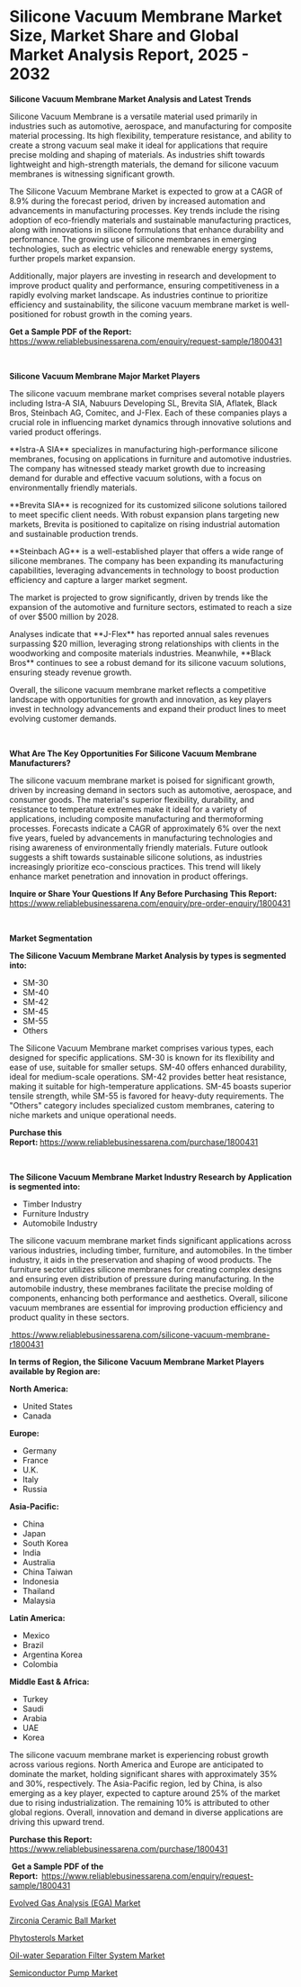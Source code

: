 <p><h1>Silicone Vacuum Membrane Market Size, Market Share and Global Market Analysis Report, 2025 - 2032</h1></p><p><strong>Silicone Vacuum Membrane Market Analysis and Latest Trends</strong></p>
<p><p>Silicone Vacuum Membrane is a versatile material used primarily in industries such as automotive, aerospace, and manufacturing for composite material processing. Its high flexibility, temperature resistance, and ability to create a strong vacuum seal make it ideal for applications that require precise molding and shaping of materials. As industries shift towards lightweight and high-strength materials, the demand for silicone vacuum membranes is witnessing significant growth.</p><p>The Silicone Vacuum Membrane Market is expected to grow at a CAGR of 8.9% during the forecast period, driven by increased automation and advancements in manufacturing processes. Key trends include the rising adoption of eco-friendly materials and sustainable manufacturing practices, along with innovations in silicone formulations that enhance durability and performance. The growing use of silicone membranes in emerging technologies, such as electric vehicles and renewable energy systems, further propels market expansion. </p><p>Additionally, major players are investing in research and development to improve product quality and performance, ensuring competitiveness in a rapidly evolving market landscape. As industries continue to prioritize efficiency and sustainability, the silicone vacuum membrane market is well-positioned for robust growth in the coming years.</p></p>
<p><strong>Get a Sample PDF of the Report:&nbsp;</strong> <a href="https://www.reliablebusinessarena.com/enquiry/request-sample/1800431?utm_campaign=1990&utm_medium=2&utm_source=Github&utm_content=ia&utm_term=01042025&utm_id=silicone-vacuum-membrane">https://www.reliablebusinessarena.com/enquiry/request-sample/1800431</a></p>
<p>&nbsp;</p>
<p><strong>Silicone Vacuum Membrane Major Market Players</strong></p>
<p><p>The silicone vacuum membrane market comprises several notable players including Istra-A SIA, Nabuurs Developing SL, Brevita SIA, Aflatek, Black Bros, Steinbach AG, Comitec, and J-Flex. Each of these companies plays a crucial role in influencing market dynamics through innovative solutions and varied product offerings.</p><p>**Istra-A SIA** specializes in manufacturing high-performance silicone membranes, focusing on applications in furniture and automotive industries. The company has witnessed steady market growth due to increasing demand for durable and effective vacuum solutions, with a focus on environmentally friendly materials.</p><p>**Brevita SIA** is recognized for its customized silicone solutions tailored to meet specific client needs. With robust expansion plans targeting new markets, Brevita is positioned to capitalize on rising industrial automation and sustainable production trends.</p><p>**Steinbach AG** is a well-established player that offers a wide range of silicone membranes. The company has been expanding its manufacturing capabilities, leveraging advancements in technology to boost production efficiency and capture a larger market segment.</p><p>The market is projected to grow significantly, driven by trends like the expansion of the automotive and furniture sectors, estimated to reach a size of over $500 million by 2028.</p><p>Analyses indicate that **J-Flex** has reported annual sales revenues surpassing $20 million, leveraging strong relationships with clients in the woodworking and composite materials industries. Meanwhile, **Black Bros** continues to see a robust demand for its silicone vacuum solutions, ensuring steady revenue growth.</p><p>Overall, the silicone vacuum membrane market reflects a competitive landscape with opportunities for growth and innovation, as key players invest in technology advancements and expand their product lines to meet evolving customer demands.</p></p>
<p>&nbsp;</p>
<p><strong>What Are The Key Opportunities For Silicone Vacuum Membrane Manufacturers?</strong></p>
<p><p>The silicone vacuum membrane market is poised for significant growth, driven by increasing demand in sectors such as automotive, aerospace, and consumer goods. The material's superior flexibility, durability, and resistance to temperature extremes make it ideal for a variety of applications, including composite manufacturing and thermoforming processes. Forecasts indicate a CAGR of approximately 6% over the next five years, fueled by advancements in manufacturing technologies and rising awareness of environmentally friendly materials. Future outlook suggests a shift towards sustainable silicone solutions, as industries increasingly prioritize eco-conscious practices. This trend will likely enhance market penetration and innovation in product offerings.</p></p>
<p><strong>Inquire or Share Your Questions If Any Before Purchasing This Report:</strong> <a href="https://www.reliablebusinessarena.com/enquiry/pre-order-enquiry/1800431?utm_campaign=1990&utm_medium=2&utm_source=Github&utm_content=ia&utm_term=01042025&utm_id=silicone-vacuum-membrane">https://www.reliablebusinessarena.com/enquiry/pre-order-enquiry/1800431</a></p>
<p>&nbsp;</p>
<p><strong>Market Segmentation</strong></p>
<p><strong>The Silicone Vacuum Membrane Market Analysis by types is segmented into:</strong></p>
<p><ul><li>SM-30</li><li>SM-40</li><li>SM-42</li><li>SM-45</li><li>SM-55</li><li>Others</li></ul></p>
<p><p>The Silicone Vacuum Membrane market comprises various types, each designed for specific applications. SM-30 is known for its flexibility and ease of use, suitable for smaller setups. SM-40 offers enhanced durability, ideal for medium-scale operations. SM-42 provides better heat resistance, making it suitable for high-temperature applications. SM-45 boasts superior tensile strength, while SM-55 is favored for heavy-duty requirements. The "Others" category includes specialized custom membranes, catering to niche markets and unique operational needs.</p></p>
<p><strong>Purchase this Report:&nbsp;</strong><a href="https://www.reliablebusinessarena.com/purchase/1800431?utm_campaign=1990&utm_medium=2&utm_source=Github&utm_content=ia&utm_term=01042025&utm_id=silicone-vacuum-membrane">https://www.reliablebusinessarena.com/purchase/1800431</a></p>
<p>&nbsp;</p>
<p><strong>The Silicone Vacuum Membrane Market Industry Research by Application is segmented into:</strong></p>
<p><ul><li>Timber Industry</li><li>Furniture Industry</li><li>Automobile Industry</li></ul></p>
<p><p>The silicone vacuum membrane market finds significant applications across various industries, including timber, furniture, and automobiles. In the timber industry, it aids in the preservation and shaping of wood products. The furniture sector utilizes silicone membranes for creating complex designs and ensuring even distribution of pressure during manufacturing. In the automobile industry, these membranes facilitate the precise molding of components, enhancing both performance and aesthetics. Overall, silicone vacuum membranes are essential for improving production efficiency and product quality in these sectors.</p></p>
<p><a href="https://www.reliablebusinessarena.com/silicone-vacuum-membrane-r1800431?utm_campaign=1990&utm_medium=2&utm_source=Github&utm_content=ia&utm_term=01042025&utm_id=silicone-vacuum-membrane">&nbsp;https://www.reliablebusinessarena.com/silicone-vacuum-membrane-r1800431</a></p>
<p><strong>In terms of Region, the Silicone Vacuum Membrane Market Players available by Region are:</strong></p>
<p>
    <p> <strong> North America: </strong>
        <ul>
            <li>United States</li>
            <li>Canada</li>
        </ul>
        </p> 
    <p> <strong> Europe: </strong>
        <ul>
            <li>Germany</li>
            <li>France</li>
            <li>U.K.</li>
            <li>Italy</li>
            <li>Russia</li>
        </ul>
        </p> 
    <p> <strong> Asia-Pacific: </strong>
        <ul>
            <li>China</li>
            <li>Japan</li>
            <li>South Korea</li>
            <li>India</li>
            <li>Australia</li>
            <li>China Taiwan</li>
            <li>Indonesia</li>
            <li>Thailand</li>
            <li>Malaysia</li>
        </ul>
        </p> 
    <p> <strong> Latin America: </strong>
        <ul>
            <li>Mexico</li>
            <li>Brazil</li>
            <li>Argentina Korea</li>
            <li>Colombia</li>
        </ul>
        </p> 
    <p> <strong> Middle East & Africa: </strong>
        <ul>
            <li>Turkey</li>
            <li>Saudi</li>
            <li>Arabia</li>
            <li>UAE</li>
            <li>Korea</li>
        </ul>
    </p>
    </p>
<p><p>The silicone vacuum membrane market is experiencing robust growth across various regions. North America and Europe are anticipated to dominate the market, holding significant shares with approximately 35% and 30%, respectively. The Asia-Pacific region, led by China, is also emerging as a key player, expected to capture around 25% of the market due to rising industrialization. The remaining 10% is attributed to other global regions. Overall, innovation and demand in diverse applications are driving this upward trend.</p></p>
<p><strong>Purchase this Report: </strong><a href="https://www.reliablebusinessarena.com/purchase/1800431?utm_campaign=1990&utm_medium=2&utm_source=Github&utm_content=ia&utm_term=01042025&utm_id=silicone-vacuum-membrane">https://www.reliablebusinessarena.com/purchase/1800431</a></p>
<p>&nbsp;<strong>Get a Sample PDF of the Report:&nbsp;&nbsp;</strong><a href="https://www.reliablebusinessarena.com/enquiry/request-sample/1800431?utm_campaign=1990&utm_medium=2&utm_source=Github&utm_content=ia&utm_term=01042025&utm_id=silicone-vacuum-membrane">https://www.reliablebusinessarena.com/enquiry/request-sample/1800431</a></p>
<p><strong></strong></p>
<p><p><a href="https://www.linkedin.com/pulse/regional-global-evolved-gas-analysis-ega-market-projected-maw2e?utm_campaign=1990&utm_medium=2&utm_source=Github&utm_content=ia&utm_term=01042025&utm_id=silicone-vacuum-membrane">Evolved Gas Analysis (EGA) Market</a></p><p><a href="https://github.com/dubelsuehsik/Market-Research-Report-List-1/blob/main/zirconia-ceramic-ball-market.md?utm_campaign=1990&utm_medium=2&utm_source=Github&utm_content=ia&utm_term=01042025&utm_id=silicone-vacuum-membrane">Zirconia Ceramic Ball Market</a></p><p><a href="https://github.com/lolahberkik5/Market-Research-Report-List-1/blob/main/phytosterols-market.md?utm_campaign=1990&utm_medium=2&utm_source=Github&utm_content=ia&utm_term=01042025&utm_id=silicone-vacuum-membrane">Phytosterols Market</a></p><p><a href="https://www.linkedin.com/pulse/strategic-forecast-oil-water-separation-filter-system-market-xciie?utm_campaign=1990&utm_medium=2&utm_source=Github&utm_content=ia&utm_term=01042025&utm_id=silicone-vacuum-membrane">Oil-water Separation Filter System Market</a></p><p><a href="https://www.linkedin.com/pulse/semiconductor-pump-market-expansion-industry-dynamics-regional-mlkfe?utm_campaign=1990&utm_medium=2&utm_source=Github&utm_content=ia&utm_term=01042025&utm_id=silicone-vacuum-membrane">Semiconductor Pump Market</a></p></p>